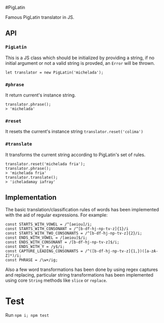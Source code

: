 #PigLatin

Famous PigLatin translator in JS.

## API

### `PigLatin`

This is a JS class which should be initialized by providing a string, if no initial argument or not a valid string is provded, an `Error` will be thrown.

`let translator = new PigLatin('michelada');`

### `#phrase`

It return current's instance string.
```
translator.phrase();
> 'michelada'
```

### `#reset`

It resets the current's instance string
`translator.reset('colima')`

### `#translate`

It transforms the current string according to PigLatin's set of rules.
```
translator.reset('michelada fria');
translator.phrase();
> 'michelada fria'
translator.translate();
> 'icheladamay iafray'
```

## Implementation

The basic translation/classification rules of words has been implemented with the aid of regular expressions. For example:

```
const STARTS_WITH_VOWEL = /^[aeiou]/i;
const STARTS_WITH_CONSONANT = /^[b-df-hj-np-tv-z]{1}/i
const STARTS_WITH_TWO_CONSONANTS = /^[b-df-hj-np-tv-z]{2}/i;
const ENDS_WITH_VOWEL = /[aeiou]$/i;
const ENDS_WITH_CONSONANT = /[b-df-hj-np-tv-z]$/i;
const ENDS_WITH_Y = /y$/i;
const CAPTURE_LEADING_CONSONANTS = /^([b-df-hj-np-tv-z]{1,})([a-zA-Z]*)/i;
const PHRASE = /\w+/ig;
```

Also a few word transformations has been done by using regex captures and replacing, particular string transformations has been implemented using core `String` methods like `slice` or `replace`.

# Test

Run `npm i; npm test`
